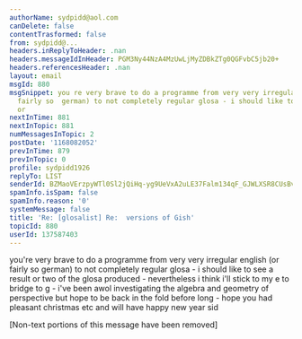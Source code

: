 ```yaml
---
authorName: sydpidd@aol.com
canDelete: false
contentTrasformed: false
from: sydpidd@...
headers.inReplyToHeader: .nan
headers.messageIdInHeader: PGM3Ny44NzA4MzUwLjMyZDBkZTg0QGFvbC5jb20+
headers.referencesHeader: .nan
layout: email
msgId: 880
msgSnippet: you re very brave to do a programme from very very irregular english (or
  fairly so  german) to not completely regular glosa - i should like to  see a result
  or
nextInTime: 881
nextInTopic: 881
numMessagesInTopic: 2
postDate: '1168082052'
prevInTime: 879
prevInTopic: 0
profile: sydpidd1926
replyTo: LIST
senderId: BZMaoVErzpyWTl0Sl2jQiHq-yg9UeVxA2uLE37Falm134qF_GJWLXSR8CUsBvXyPom5Ii59o
spamInfo.isSpam: false
spamInfo.reason: '0'
systemMessage: false
title: 'Re: [glosalist] Re:  versions of Gish'
topicId: 880
userId: 137587403
---
```


you're very brave to do a programme from very very irregular english (or  
fairly so  german) to not completely regular glosa - i should like to  see a  
result or two of the glosa produced - nevertheless i think i'll  stick to my e to 
bridge to g - i've been awol investigating the algebra and  geometry of 
perspective but hope to be back in the fold before long - hope you  had pleasant 
christmas  etc and will have happy new year
sid


[Non-text portions of this message have been removed]


